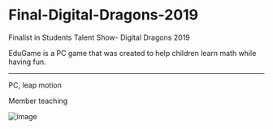 # Final-Digital-Dragons-2019

Finalist in Students Talent Show- Digital Dragons 2019

EduGame is a PC game that was created to help children learn math while having fun.

-----------------

PC, leap motion

Member teaching 

![image](https://user-images.githubusercontent.com/28359348/124167304-2d092d80-daa4-11eb-8318-29efcdde7bd4.png)

